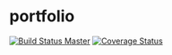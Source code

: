 # portfolio
[![Build Status Master](https://travis-ci.org/andino93/portfolio.svg?branch=master)](https://travis-ci.org/andino93/portfolio)  [![Coverage Status](https://coveralls.io/repos/github/andino93/portfolio/badge.svg?branch=master)](https://coveralls.io/github/andino93/portfolio?branch=master)
